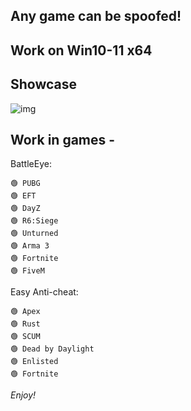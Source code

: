 ## Any game can be spoofed!

## Work on Win10-11 x64

## Showcase

![img](https://github.com/Netrix9999/Oracle-Spoofer/assets/153014913/44f638bf-99cc-4ba4-a34b-4d63f3394cb7)



## Work in games - 

BattleEye:

    🟢 PUBG
    🟢 EFT
    🟢 DayZ
    🟢 R6:Siege
    🟢 Unturned
    🟢 Arma 3
    🟢 Fortnite
    🟢 FiveM

Easy Anti-cheat:

    🟢 Apex
    🟢 Rust
    🟢 SCUM
    🟢 Dead by Daylight
    🟢 Enlisted
    🟢 Fortnite


*Enjoy!*
